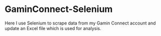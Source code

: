 # GaminConnect-Selenium
Here I use Selenium to scrape data from my Gamin Connect account and update an Excel file which is used for analysis.
